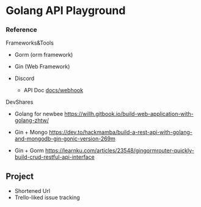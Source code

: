 # Golang API Playground

### Reference

Frameworks&Tools

- Gorm (orm framework)
- Gin (Web Framework)

- Discord
  - API Doc
    [docs/webhook](https://discord.com/developers/docs/resources/webhook#execute-webhook)

DevShares

- Golang for newbee
  https://willh.gitbook.io/build-web-application-with-golang-zhtw/
- Gin + Mongo
  https://dev.to/hackmamba/build-a-rest-api-with-golang-and-mongodb-gin-gonic-version-269m

- Gin + Gorm
  https://learnku.com/articles/23548/gingormrouter-quickly-build-crud-restful-api-interface


## Project
- Shortened Url
- Trello-liked issue tracking